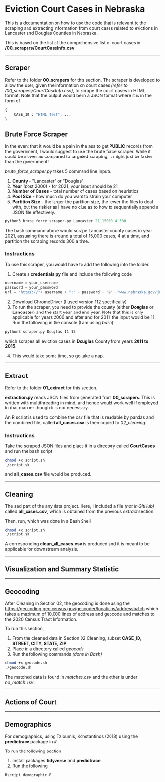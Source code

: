 # Eviction Court Cases in Nebraska

This is a documentation on how to use the code that is relevant to the scraping and extracting information from court cases related to evictions in Lancaster and Douglas Counties in Nebraska.

This is based on the list of the comprehensive list of court cases in **/00_scrapers/CourtCaseInfo.csv**

--------------

## Scraper

Refer to the folder **00_scrapers** for this section. The scraper is developed to allow the user, given the information on court cases *(refer to /00_scrapers/CourtCaseInfo.csv)*, to scrape the court cases in HTML format. Note that the output would be in a JSON format where it is in the form of 

```python
{
    CASE_ID : "HTML Text", ...
}
```

## Brute Force Scraper

In the event that it would be a pain in the ass to get **PUBLIC** records from the  government, I would suggest to use the brute force scraper. While it could be slower as compared to targeted scraping, it might just be faster than the government!

*brute_force_scraper.py* takes 5 command line inputs
1. **County** - "Lancaster" or "Douglas"
2. **Year** (post 2000) - for 2021, your input should be 21
3. **Number of Cases** - total number of cases based on heuristics
4. **Pool Size** - how much do you want to strain your computer
5. **Partition Size** - the larger the partition size, the fewer the files to deal with, but the riskier as I have no clue as to how to sequentially append a JSON file effectively.

```python
python3 brute_force_scraper.py Lancaster 21 15000 4 300
```

The bash command above would scrape Lancaster county cases in year 2021, assuming there is around a total of 15,000 cases, 4 at a time, and partition the scraping records 300 a time. 

### Instructions

To use this scraper, you would have to add the following into the folder.

1. Create a **credentials.py** file and include the following code

```python
username = your_username
password = your_password
url = "https://"+ username + ":" + password + "@" +"www.nebraska.gov/justice/case.cgi"
```

2. Download ChromeDriver (I used version 112 specifically) 
3. To run the scraper, you need to provide the county (either **Douglas** or **Lancaster**) and the start year and end year. Note that this is only applicable for years 2000 and after and for 2011, the input would be 11. Run the following in the console (I am using *bash*)

```zsh
python3 scraper.py Douglas 11 15
```

which scrapes all eviction cases in **Douglas** County from years **2011 to 2015**.

4. This would take some time, so go take a nap.

-------------------

## Extract

Refer to the folder **01_extract** for this section.

**extraction.py** reads JSON files from generated from **00_scrapers**. This is written with multithreading in mind, and hence would work well if employed in that manner though it is not necessary. 

An R script is used to combine the csv file that is readable by pandas and the combined file, called **all_cases.csv** is then copied to *02_cleaning*.

### Instructions
Take the scraped JSON files and place it in a directory called **CourtCases** and run the bash script

```bash
chmod +x script.sh
./script.sh
```
and **all_cases.csv** file would be produced.

-------------------

## Cleaning

The sad part of the any data project. Here, I included a file *(not in GitHub)* called **all_cases.csv**, which is obtained from the previous *extract* section.

Then, run, which was done in a Bash Shell
```bash
chmod +x script.sh
./script.sh
```

A corresponding **clean_all_cases.csv** is produced and it is meant to be applicable for downstream analysis.

-------------------

## Visualization and Summary Statistic

-------------------

## Geocoding

After Cleaning in Section 02, the geocoding is done using the https://geocoding.geo.census.gov/geocoder/locations/addressbatch which takes a maximum of 10,000 lines of address and geocode and matches to the 2020 Census Tract Information.

To run this section, 
1. From the cleaned data in Section 02 Cleaning, subset **CASE_ID, STREET, CITY, STATE, ZIP**
2. Place in a directory called *geocode*
3. Run the following commands *(done in Bash)*

```bash
chmod +x geocode.sh
./geocode.sh
```

The matched data is found in *matches.csv* and the other is under *no_match.csv*.

-------------------

## Actions of Court

-------------------

## Demographics

For demographics, using Tzioumis, Konstantinos (2018) using the **predictrace** package in *R*.

To run the following section 
1. Install packages **tidyverse** and **predictrace**
2. Run the following 

```bash
Rscript demographic.R
```
